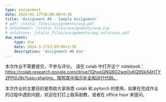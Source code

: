 ```yaml
---
type: assignment
date: 2024-02-17T16:00:00+4:30
title: 'Assignment #0 - Sample Assignment'
# pdf: /static_files/assignments/asg.pdf
# attachment: /static_files/assignments/asg.zip
# solutions: /static_files/assignments/asg_solutions.pdf
due_event: 
    type: due
    date: 2024-3-1T23:59:00+3:30
    description: 'Assignment #0 due'
---
```

本次作业不需要提交，不参与评分。
请在 colab 中打开这个 notebook：https://colab.research.google.com/drive/1QhxpQNQ6G2wgOvKQ9SkX4HTY2PPi0J9c?usp=sharing，按照其中指示补全和运行代码。

本次作业的主要目的是帮助大家熟悉 colab 和 pytorch 的使用，如果在完成作业的过程中遇到问题，欢迎在钉钉上联系助教，或者在 office hour 来提问。
